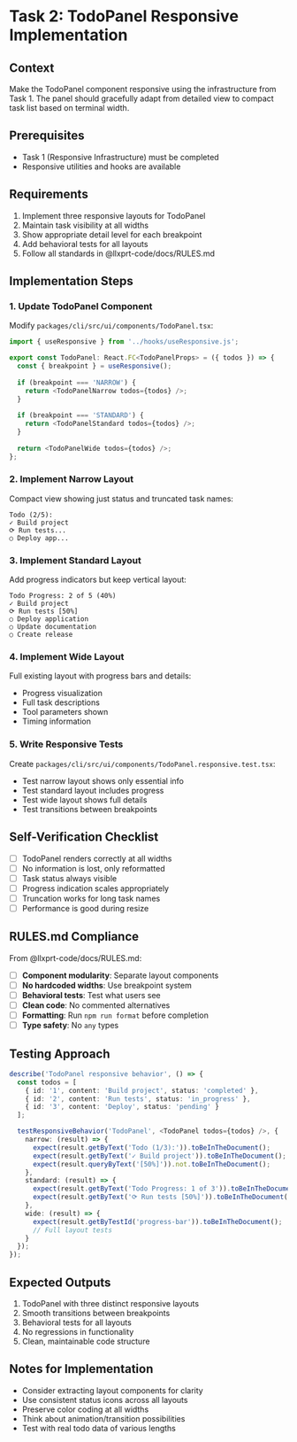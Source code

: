 # Task 2: TodoPanel Responsive Implementation

## Context

Make the TodoPanel component responsive using the infrastructure from Task 1. The panel should gracefully adapt from detailed view to compact task list based on terminal width.

## Prerequisites

- Task 1 (Responsive Infrastructure) must be completed
- Responsive utilities and hooks are available

## Requirements  

1. Implement three responsive layouts for TodoPanel
2. Maintain task visibility at all widths
3. Show appropriate detail level for each breakpoint
4. Add behavioral tests for all layouts
5. Follow all standards in @llxprt-code/docs/RULES.md

## Implementation Steps

### 1. Update TodoPanel Component
Modify `packages/cli/src/ui/components/TodoPanel.tsx`:

```typescript
import { useResponsive } from '../hooks/useResponsive.js';

export const TodoPanel: React.FC<TodoPanelProps> = ({ todos }) => {
  const { breakpoint } = useResponsive();
  
  if (breakpoint === 'NARROW') {
    return <TodoPanelNarrow todos={todos} />;
  }
  
  if (breakpoint === 'STANDARD') {
    return <TodoPanelStandard todos={todos} />;
  }
  
  return <TodoPanelWide todos={todos} />;
};
```

### 2. Implement Narrow Layout
Compact view showing just status and truncated task names:
```
Todo (2/5):
✓ Build project
⟳ Run tests...
○ Deploy app...
```

### 3. Implement Standard Layout  
Add progress indicators but keep vertical layout:
```
Todo Progress: 2 of 5 (40%)
✓ Build project
⟳ Run tests [50%]
○ Deploy application
○ Update documentation
○ Create release
```

### 4. Implement Wide Layout
Full existing layout with progress bars and details:
- Progress visualization
- Full task descriptions
- Tool parameters shown
- Timing information

### 5. Write Responsive Tests
Create `packages/cli/src/ui/components/TodoPanel.responsive.test.tsx`:
- Test narrow layout shows only essential info
- Test standard layout includes progress
- Test wide layout shows full details
- Test transitions between breakpoints

## Self-Verification Checklist

- [ ] TodoPanel renders correctly at all widths
- [ ] No information is lost, only reformatted
- [ ] Task status always visible
- [ ] Progress indication scales appropriately
- [ ] Truncation works for long task names
- [ ] Performance is good during resize

## RULES.md Compliance

From @llxprt-code/docs/RULES.md:
- [ ] **Component modularity**: Separate layout components
- [ ] **No hardcoded widths**: Use breakpoint system
- [ ] **Behavioral tests**: Test what users see
- [ ] **Clean code**: No commented alternatives
- [ ] **Formatting**: Run `npm run format` before completion
- [ ] **Type safety**: No `any` types

## Testing Approach

```typescript
describe('TodoPanel responsive behavior', () => {
  const todos = [
    { id: '1', content: 'Build project', status: 'completed' },
    { id: '2', content: 'Run tests', status: 'in_progress' },
    { id: '3', content: 'Deploy', status: 'pending' }
  ];

  testResponsiveBehavior('TodoPanel', <TodoPanel todos={todos} />, {
    narrow: (result) => {
      expect(result.getByText('Todo (1/3):')).toBeInTheDocument();
      expect(result.getByText('✓ Build project')).toBeInTheDocument();
      expect(result.queryByText('[50%]')).not.toBeInTheDocument();
    },
    standard: (result) => {
      expect(result.getByText('Todo Progress: 1 of 3')).toBeInTheDocument();
      expect(result.getByText('⟳ Run tests [50%]')).toBeInTheDocument();
    },
    wide: (result) => {
      expect(result.getByTestId('progress-bar')).toBeInTheDocument();
      // Full layout tests
    }
  });
});
```

## Expected Outputs

1. TodoPanel with three distinct responsive layouts
2. Smooth transitions between breakpoints
3. Behavioral tests for all layouts
4. No regressions in functionality
5. Clean, maintainable code structure

## Notes for Implementation

- Consider extracting layout components for clarity
- Use consistent status icons across all layouts
- Preserve color coding at all widths
- Think about animation/transition possibilities
- Test with real todo data of various lengths